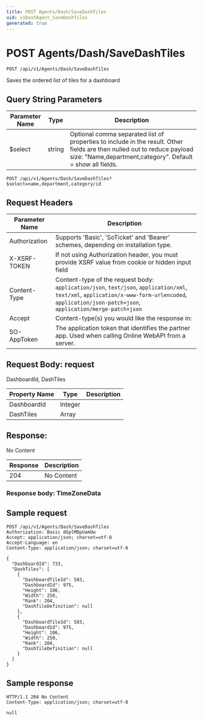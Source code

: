 ```yaml
---
title: POST Agents/Dash/SaveDashTiles
uid: v1DashAgent_SaveDashTiles
generated: true
---
```


# POST Agents/Dash/SaveDashTiles

```http
POST /api/v1/Agents/Dash/SaveDashTiles
```

Saves the ordered list of tiles for a dashboard







## Query String Parameters

| Parameter Name | Type |  Description |
|----------------|------|--------------|
| $select | string |  Optional comma separated list of properties to include in the result. Other fields are then nulled out to reduce payload size: "Name,department,category". Default = show all fields. |

```http
POST /api/v1/Agents/Dash/SaveDashTiles?$select=name,department,category/id
```


## Request Headers

| Parameter Name | Description |
|----------------|-------------|
| Authorization  | Supports 'Basic', 'SoTicket' and 'Bearer' schemes, depending on installation type. |
| X-XSRF-TOKEN   | If not using Authorization header, you must provide XSRF value from cookie or hidden input field |
| Content-Type | Content-type of the request body: `application/json`, `text/json`, `application/xml`, `text/xml`, `application/x-www-form-urlencoded`, `application/json-patch+json`, `application/merge-patch+json` |
| Accept         | Content-type(s) you would like the response in:  |
| SO-AppToken | The application token that identifies the partner app. Used when calling Online WebAPI from a server. |

## Request Body: request 

DashboardId, DashTiles 

| Property Name | Type |  Description |
|----------------|------|--------------|
| DashboardId | Integer |  |
| DashTiles | Array |  |

## Response:

No Content

| Response | Description |
|----------------|-------------|
| 204 | No Content |

### Response body: TimeZoneData


## Sample request

```http!
POST /api/v1/Agents/Dash/SaveDashTiles
Authorization: Basic dGplMDpUamUw
Accept: application/json; charset=utf-8
Accept-Language: en
Content-Type: application/json; charset=utf-8

{
  "DashboardId": 733,
  "DashTiles": [
    {
      "DashboardTileId": 583,
      "DashboardId": 975,
      "Height": 106,
      "Width": 250,
      "Rank": 204,
      "DashTileDefinition": null
    },
    {
      "DashboardTileId": 583,
      "DashboardId": 975,
      "Height": 106,
      "Width": 250,
      "Rank": 204,
      "DashTileDefinition": null
    }
  ]
}
```

## Sample response

```http_
HTTP/1.1 204 No Content
Content-Type: application/json; charset=utf-8

null
```